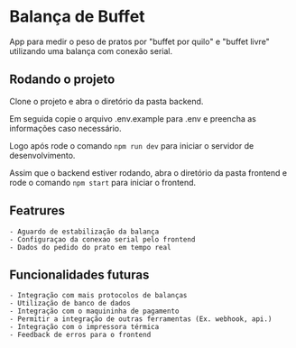 # Balança de Buffet

App para medir o peso de pratos por "buffet por quilo" e "buffet livre" utilizando uma balança com conexão serial.

## Rodando o projeto

Clone o projeto e abra o diretório da pasta backend.

Em seguida copie o arquivo .env.example para .env e preencha as informações caso necessário.

Logo após rode o comando ```npm run dev``` para iniciar o servidor de desenvolvimento.

Assim que o backend estiver rodando, abra o diretório da pasta frontend e rode o comando ```npm start``` para iniciar o frontend.

## Featrures
    - Aguardo de estabilização da balança
    - Configuraçao da conexao serial pelo frontend
    - Dados do pedido do prato em tempo real

## Funcionalidades futuras
    - Integração com mais protocolos de balanças
    - Utilização de banco de dados
    - Integração com o maquininha de pagamento
    - Permitir a integração de outras ferramentas (Ex. webhook, api.)
    - Integração com o impressora térmica
    - Feedback de erros para o frontend

